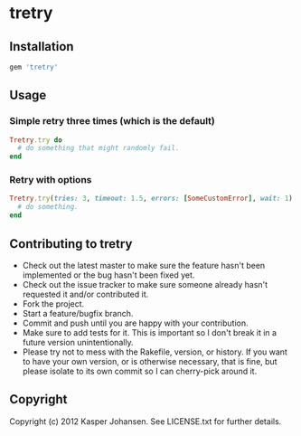 # tretry

## Installation

```ruby
gem 'tretry'
```

## Usage

### Simple retry three times (which is the default)
```ruby
Tretry.try do
  # do something that might randomly fail.
end
```

### Retry with options
```ruby
Tretry.try(tries: 3, timeout: 1.5, errors: [SomeCustomError], wait: 1) do
  # do something.
end
```

## Contributing to tretry
 
* Check out the latest master to make sure the feature hasn't been implemented or the bug hasn't been fixed yet.
* Check out the issue tracker to make sure someone already hasn't requested it and/or contributed it.
* Fork the project.
* Start a feature/bugfix branch.
* Commit and push until you are happy with your contribution.
* Make sure to add tests for it. This is important so I don't break it in a future version unintentionally.
* Please try not to mess with the Rakefile, version, or history. If you want to have your own version, or is otherwise necessary, that is fine, but please isolate to its own commit so I can cherry-pick around it.

## Copyright

Copyright (c) 2012 Kasper Johansen. See LICENSE.txt for
further details.

